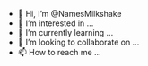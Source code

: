 - 👋 Hi, I’m @NamesMilkshake
- 👀 I’m interested in ...
- 🌱 I’m currently learning ...
- 💞️ I’m looking to collaborate on ...
- 📫 How to reach me ...

<!---
NamesMilkshake/NamesMilkshake is a ✨ special ✨ repository because its `README.md` (this file) appears on your GitHub profile.
You can click the Preview link to take a look at your changes.
--->
